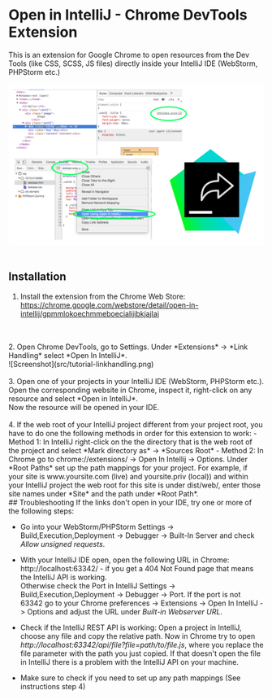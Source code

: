 # Open in IntelliJ - Chrome DevTools Extension
This is an extension for Google Chrome to open resources from the Dev Tools (like CSS, SCSS, JS files) directly inside your IntelliJ IDE (WebStorm, PHPStorm etc.)
<br/>
<br/>
![Screenshot](design/screenshot.png)
<br/>
<br/>
## Installation

1. Install the extension from the Chrome Web Store:<br/>
https://chrome.google.com/webstore/detail/open-in-intellij/gpmmlokoechmmeboecialijibkjajlaj
<br/>
<br/>
2. Open Chrome DevTools, go to Settings. Under *Extensions* -> *Link Handling* select *Open In IntelliJ*.<br/>
![Screenshot](src/tutorial-linkhandling.png)
<br/>
<br/>
3. Open one of your projects in your IntelliJ IDE (WebStorm, PHPStorm etc.). 
<br/> Open the corresponding website in Chrome, inspect it, right-click on any resource and select *Open in IntelliJ*.<br/>
Now the resource will be opened in your IDE.
<br/>
<br/>
4. If the web root of your IntelliJ project different from your project root, you have to do one the following methods in order for this extension to work:
	- Method 1: In IntelliJ right-click on the the directory that is the web root of the project and select *Mark directory as* -> *Sources Root*
	- Method 2: In Chrome go to chrome://extensions/ -> Open In Intellij -> Options. Under *Root Paths* set up the path mappings for your project. For example, if your site is www.yoursite.com (live) and yoursite.priv (local)) and within your IntelliJ project the web root for this site is under dist/web/, enter those site names under *Site* and the path under *Root Path*.

<br/>
## Troubleshooting
If the links don't open in your IDE, try one or more of the following steps:
<br/>

- Go into your WebStorm/PHPStorm Settings -> Build,Execution,Deployment -> Debugger -> Built-In Server and check  *Allow unsigned requests*.

- With your IntelliJ IDE open, open the following URL in Chrome: http://localhost:63342/ - if you get a 404 Not Found page that means the IntelliJ API is working. <br/>
	Otherwise check the Port in IntelliJ Settings -> Build,Execution,Deployment -> Debugger -> Port. If the port is not 63342 go to your Chrome preferences -> Extensions -> Open In IntelliJ -> Options and adjust the URL under *Built-in Webserver URL*.

- Check if the IntelliJ REST API is working: Open a project in IntelliJ, choose any file and copy the relative path. Now in Chrome try to open *http://localhost:63342/api/file?file=path/to/file.js*, where you replace the file parameter with the path you just copied. If that doesn't open the file in IntelliJ there is a problem with the IntelliJ API on your machine.

- Make sure to check if you need to set up any path mappings (See instructions step 4)



